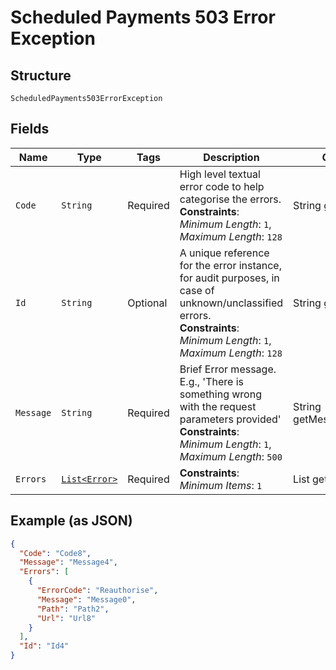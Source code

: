 
# Scheduled Payments 503 Error Exception

## Structure

`ScheduledPayments503ErrorException`

## Fields

| Name | Type | Tags | Description | Getter | Setter |
|  --- | --- | --- | --- | --- | --- |
| `Code` | `String` | Required | High level textual error code to help categorise the errors.<br>**Constraints**: *Minimum Length*: `1`, *Maximum Length*: `128` | String getCode() | setCode(String code) |
| `Id` | `String` | Optional | A unique reference for the error instance, for audit purposes, in case of unknown/unclassified errors.<br>**Constraints**: *Minimum Length*: `1`, *Maximum Length*: `128` | String getId() | setId(String id) |
| `Message` | `String` | Required | Brief Error message. E.g., 'There is something wrong with the request parameters provided'<br>**Constraints**: *Minimum Length*: `1`, *Maximum Length*: `500` | String getMessageField() | setMessageField(String messageField) |
| `Errors` | [`List<Error>`](../../doc/models/error.md) | Required | **Constraints**: *Minimum Items*: `1` | List<Error> getErrors() | setErrors(List<Error> errors) |

## Example (as JSON)

```json
{
  "Code": "Code8",
  "Message": "Message4",
  "Errors": [
    {
      "ErrorCode": "Reauthorise",
      "Message": "Message0",
      "Path": "Path2",
      "Url": "Url8"
    }
  ],
  "Id": "Id4"
}
```

